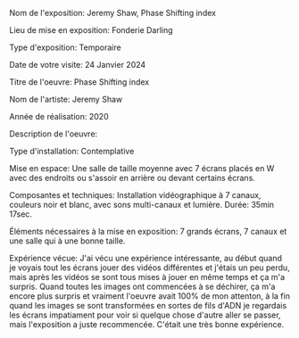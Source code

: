 Nom de l'exposition: Jeremy Shaw, Phase Shifting index

Lieu de mise en exposition: Fonderie Darling

Type d'exposition: Temporaire

Date de votre visite: 24 Janvier 2024

Titre de l'oeuvre: Phase Shifting index

Nom de l'artiste: Jeremy Shaw

Année de réalisation: 2020

Description de l'oeuvre: 

Type d'installation: Contemplative

Mise en espace: Une salle de taille moyenne avec 7 écrans placés en W avec des endroits ou s'assoir en arrière ou devant certains écrans.

Composantes et techniques: Installation vidéographique à 7 canaux, couleurs noir et blanc, avec sons multi-canaux et lumière. Durée: 35min 17sec.

Éléments nécessaires à la mise en exposition: 7 grands écrans, 7 canaux et une salle qui à une bonne taille.

Expérience vécue: J'ai vécu une expérience intéressante, au début quand je voyais tout les écrans jouer des vidéos différentes et j'étais un peu perdu, mais après les vidéos se sont tous mises à jouer en même temps et ça m'a surpris. Quand toutes les images ont commencées à se déchirer, ça m'a encore plus surpris et vraiment l'oeuvre avait 100% de mon attenton, à la fin quand les images se sont transformées en sortes de fils d'ADN je regardais les écrans impatiament pour voir si quelque chose d'autre aller se passer, mais l'exposition a juste recommencée. C'était une très bonne expérience.
